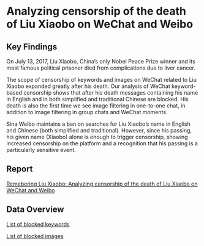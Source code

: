 # Analyzing censorship of the death of Liu Xiaobo on WeChat and Weibo
## Key Findings 

On July 13, 2017, Liu Xiaobo, China’s only Nobel Peace Prize winner and its most famous political prisoner died from complications due to liver cancer.

The scope of censorship of keywords and images on WeChat related to Liu Xiaobo expanded greatly after his death.
Our analysis of WeChat keyword-based censorship shows that after his death messages containing his name in English and in both simplified and traditional Chinese are blocked. 
His death is also the first time we see image filtering in one-to-one chat, in addition to image filtering in group chats and WeChat moments.

Sina Weibo maintains a ban on searches for Liu Xiaobo’s name in English and Chinese (both simplified and traditional). However, since his passing, his given name (Xiaobo) alone is enough to trigger censorship, showing increased censorship on the platform and a recognition that his passing is a particularly sensitive event.

## Report
[Remebering Liu Xiaobo: Analyzing censorship of the death of Liu Xiaobo on WeChat and Weibo](https://citizenlab.ca/2017/07/analyzing-censorship-of-the-death-of-liu-xiaobo-on-wechat-and-weibo/) 

## Data Overview 

[List of blocked keywords](https://github.com/citizenlab/chat-censorship/blob/master/wechat/lxb/liu_xiaobo_keywords_wechat.csv)

[List of blocked images](https://github.com/citizenlab/chat-censorship/tree/master/wechat/liuxiaobo/images)
